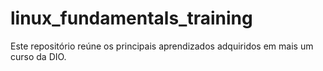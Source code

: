 # linux_fundamentals_training
Este repositório reúne os principais aprendizados adquiridos em mais um curso da DIO.
